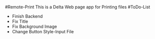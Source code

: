 #Remote-Print
This is a Delta Web page app for Printing files
#ToDo-List
* Finish Backend
* Fix Title
* Fix Background Image
* Change Button Style-Input File

